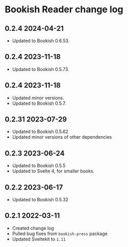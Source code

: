 # Bookish Reader change log

## 0.2.4 2024-04-21

-   Updated to Bookish 0.6.53.

## 0.2.4 2023-11-18

-   Updated to Bookish 0.5.73.

## 0.2.4 2023-11-18

-   Updated minor versions.
-   Updated to Bookish 0.5.7.

## 0.2.31 2023-07-29

-   Updated to Bookish 0.5.62
-   Updated minor versions of other dependencies

## 0.2.3 2023-06-24

-   Updated to Bookish 0.5.5
-   Updated to Svelte 4, for smaller books.

## 0.2.2 2023-06-17

-   Updated to Bookish 0.5.32

## 0.2.1 2022-03-11

-   Created change log
-   Pulled bug fixes from `bookish-press` package
-   Updated Sveltekit to `1.11`
